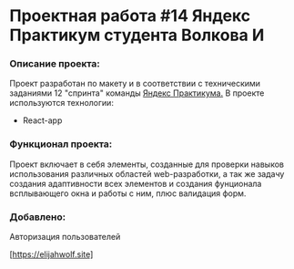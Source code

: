 # **Проектная работа #14 Яндекс Практикум студента Волкова И**

### Описание проекта:
Проект разработан по макету и в соответствии с техническими заданиями 12 "спринта" команды [Яндекс Практикума.](https://praktikum.yandex.ru) 
В проекте используются технологии:
* React-app


### Функционал проекта:
Проект включает в себя элементы, созданные для проверки навыков использования различных областей web-разработки, а так же задачу создания адаптивности всех элементов и создания фунционала всплывающего окна и работы с ним, плюс валидация форм.

### Добавлено:
Авторизация пользователей


[https://elijahwolf.site]
